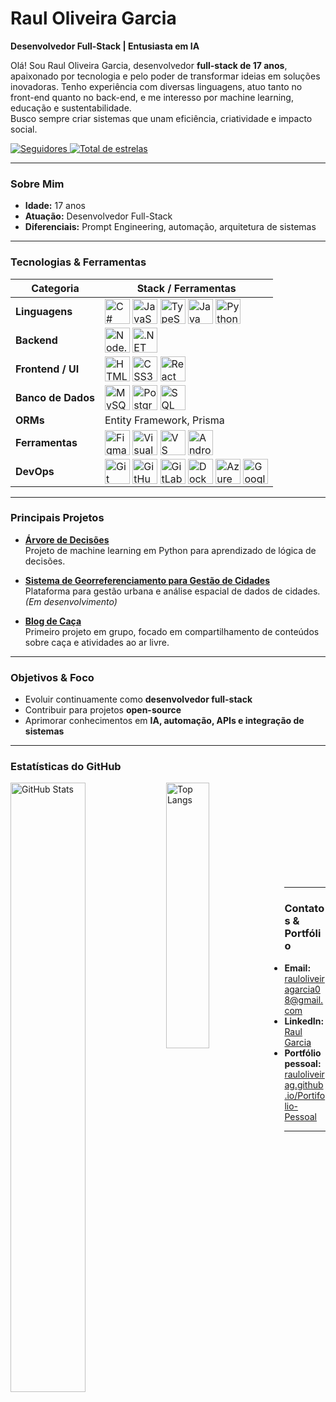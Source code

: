 # Raul Oliveira Garcia

**Desenvolvedor Full-Stack | Entusiasta em IA**

Olá! Sou Raul Oliveira Garcia, desenvolvedor **full-stack de 17 anos**, apaixonado por tecnologia e pelo poder de transformar ideias em soluções inovadoras. Tenho experiência com diversas linguagens, atuo tanto no front-end quanto no back-end, e me interesso por machine learning, educação e sustentabilidade.  
Busco sempre criar sistemas que unam eficiência, criatividade e impacto social.

<p align="left">
  <a href="https://github.com/RaulOliveiraG?tab=followers">
    <img
      alt="Seguidores"
      title="Me siga no GitHub"
      src="https://custom-icon-badges.demolab.com/github/followers/RaulOliveiraG?color=236ad3&labelColor=1155ba&style=for-the-badge&logo=github&label=Seguidores&logoColor=white"
    />
  </a>
  <a href="https://github.com/RaulOliveiraG?tab=repositories&sort=stargazers">
    <img
      alt="Total de estrelas"
      title="Total de estrelas GitHub"
      src="https://custom-icon-badges.demolab.com/github/stars/RaulOliveiraG?color=55960c&style=for-the-badge&labelColor=488207&logo=star&label=estrelas"
    />
  </a>
</p>

---

###  Sobre Mim

- **Idade:** 17 anos  
- **Atuação:** Desenvolvedor Full-Stack  
- **Diferenciais:** Prompt Engineering, automação, arquitetura de sistemas 

---

###  Tecnologias & Ferramentas

| **Categoria**            | **Stack / Ferramentas** |
|---------------------------|--------------------------|
|  **Linguagens**        | <img align="center" alt="C#" title="C#" width="40px" src="https://cdn.jsdelivr.net/gh/devicons/devicon/icons/csharp/csharp-original.svg"/> <img align="center" alt="JavaScript" title="JavaScript" width="40px" src="https://cdn.jsdelivr.net/gh/devicons/devicon/icons/javascript/javascript-original.svg"/> <img align="center" alt="TypeScript" title="TypeScript" width="40px" src="https://cdn.jsdelivr.net/gh/devicons/devicon/icons/typescript/typescript-original.svg"/> <img align="center" alt="Java" title="Java" width="40px" src="https://cdn.jsdelivr.net/gh/devicons/devicon/icons/java/java-original.svg"/> <img align="center" alt="Python" title="Python" width="40px" src="https://cdn.jsdelivr.net/gh/devicons/devicon/icons/python/python-original.svg"/> |
|  **Backend**           | <img align="center" alt="Node.js" title="Node.js" width="40px" src="https://cdn.jsdelivr.net/gh/devicons/devicon/icons/nodejs/nodejs-original.svg"/> <img align="center" alt=".NET Core" title=".NET Core" width="40px" src="https://cdn.jsdelivr.net/gh/devicons/devicon/icons/dotnetcore/dotnetcore-original.svg"/> |
|  **Frontend / UI**     | <img align="center" alt="HTML5" title="HTML5" width="40px" src="https://cdn.jsdelivr.net/gh/devicons/devicon/icons/html5/html5-original.svg"/> <img align="center" alt="CSS3" title="CSS3" width="40px" src="https://cdn.jsdelivr.net/gh/devicons/devicon/icons/css3/css3-original.svg"/> <img align="center" alt="React Native" title="React Native" width="40px" src="https://cdn.jsdelivr.net/gh/devicons/devicon/icons/react/react-original.svg"/> |
|  **Banco de Dados**    | <img align="center" alt="MySQL" title="MySQL" width="40px" src="https://cdn.jsdelivr.net/gh/devicons/devicon/icons/mysql/mysql-original.svg"/> <img align="center" alt="PostgreSQL" title="PostgreSQL" width="40px" src="https://cdn.jsdelivr.net/gh/devicons/devicon/icons/postgresql/postgresql-original.svg"/> <img align="center" alt="SQL Server" title="SQL Server" width="40px" src="https://cdn.jsdelivr.net/gh/devicons/devicon/icons/microsoftsqlserver/microsoftsqlserver-plain.svg"/> |
|  **ORMs**              | Entity Framework, Prisma |
|  **Ferramentas**       | <img align="center" alt="Figma" title="Figma" width="40px" src="https://cdn.jsdelivr.net/gh/devicons/devicon/icons/figma/figma-original.svg"/> <img align="center" alt="Visual Studio" title="Visual Studio" width="40px" src="https://cdn.jsdelivr.net/gh/devicons/devicon/icons/visualstudio/visualstudio-plain.svg"/> <img align="center" alt="VS Code" title="VS Code" width="40px" src="https://cdn.jsdelivr.net/gh/devicons/devicon/icons/vscode/vscode-original.svg"/> <img align="center" alt="Android Studio" title="Android Studio" width="40px" src="https://cdn.jsdelivr.net/gh/devicons/devicon/icons/androidstudio/androidstudio-original.svg"/> |
|  **DevOps**             | <img align="center" alt="Git" title="Git" width="40px" src="https://cdn.jsdelivr.net/gh/devicons/devicon/icons/git/git-original.svg"/> <img align="center" alt="GitHub" title="GitHub" width="40px" src="https://cdn.jsdelivr.net/gh/devicons/devicon/icons/github/github-original.svg"/> <img align="center" alt="GitLab" title="GitLab" width="40px" src="https://cdn.jsdelivr.net/gh/devicons/devicon/icons/gitlab/gitlab-original.svg"/> <img align="center" alt="Docker" title="Docker" width="40px" src="https://cdn.jsdelivr.net/gh/devicons/devicon/icons/docker/docker-original.svg"/> <img align="center" alt="Azure" title="Azure" width="40px" src="https://cdn.jsdelivr.net/gh/devicons/devicon/icons/azure/azure-original.svg"/> <img align="center" alt="Google Cloud" title="Google Cloud" width="40px" src="https://cdn.jsdelivr.net/gh/devicons/devicon/icons/googlecloud/googlecloud-original.svg"/> |

---

### Principais Projetos

- **[Árvore de Decisões](https://github.com/RaulOliveiraG/arvore-de-decisoes)**  
  Projeto de machine learning em Python para aprendizado de lógica de decisões.

- **[Sistema de Georreferenciamento para Gestão de Cidades](link-do-repo)**  
  Plataforma para gestão urbana e análise espacial de dados de cidades. *(Em desenvolvimento)*

- **[Blog de Caça](link-do-repo)**  
  Primeiro projeto em grupo, focado em compartilhamento de conteúdos sobre caça e atividades ao ar livre.

---

###  Objetivos & Foco

- Evoluir continuamente como **desenvolvedor full-stack**  
- Contribuir para projetos **open-source**
- Aprimorar conhecimentos em **IA, automação, APIs e integração de sistemas**  

---

###  Estatísticas do GitHub

<p>
  <img
    align="left"
    alt="GitHub Stats"
    height="50%"
    width="48.8%"
    src="https://github-readme-stats.vercel.app/api?username=RaulOliveiraG&show_icons=true&theme=tokyonight&include_all_commits=true&locale=pt-br"
  />
  <img
    align="left"
    alt="Top Langs"
    height="33%"
    width="37%"
    src="https://github-readme-stats.vercel.app/api/top-langs/?username=RaulOliveiraG&theme=tokyonight&layout=compact&custom_title=Tecnologias"
  />
</p>

<br/><br/><br/><br/><br/><br/><br/><br/><br/>

---

###  Contatos & Portfólio

- **Email:** rauloliveiragarcia08@gmail.com  
- **LinkedIn:** [Raul Garcia](https://www.linkedin.com/in/raul-garcia-900180333)  
- **Portfólio pessoal:** [rauloliveirag.github.io/Portifolio-Pessoal](https://rauloliveirag.github.io/Portifolio-Pessoal)  

---



